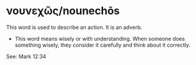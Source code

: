 # νουνεχῶς/nounechōs
This word is used to describe an action. It is an adverb.
* This word means wisely or with understanding. When someone does something wisely, they consider it carefully and think about it correctly.

See: Mark 12:34
